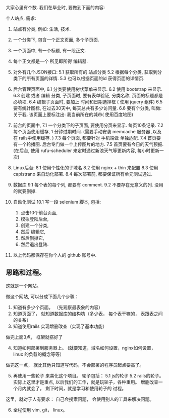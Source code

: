 大家心里有个数.   我们在毕业时, 要做到下面的内容:


个人站点, 需求:

1. 站点有分类, 例如: 生活, 技术.
2. 一个分类下, 包含一个正文页面, 多个子页面.
3. 一个页面中, 有一个标题, 有一段正文.
4. 每个正文都是一个 所见即所得 编辑器.
5. 对外有几个JSON接口:
  5.1 获取所有的 站点分类
  5.2 根据每个分类, 获取到分类下的所有页面的详情.
  5.3 也可以根据页面的id 获得页面的详情页.
6. 后台管理页面中,
  6.1 分类要使用树状菜单来显示.
  6.2 使用    bootstrap 来显示.
  6.3 创建 或者 编辑  分类, 子页面时, 要有表单验证,   分类名称, 页面的标题都是必填项.
  6.4 编辑子页面时, 要加上  时间和日期选择框 ( 使用 jquery 组件)
  6.5 要有统计图标, 在过去30天中, 每天总共有多少访问量.
  6.6 要有个分类, 叫做: 关于我.  该页面上要标注出: 我当前所在的城市( 使用百度地图)


7. 前台的页面中,
  7.1 一个分类下的子页面, 要使用分页来显示. 每页10条记录.
  7.2 每个页面使用缓存, 1 分钟过期时间.  (需要手动安装 memcache 服务器 ,以及在 rails中使用缓存. )
  7.3 每个页面, 都要针对 手机端做 单独适配.
  7.4 首页要有一个轮播图.  后台专门做一个上传图片的地方.
  7.5 首页要有今日的天气预报. (在后台, 使用 rufu-scheduler 来定时通过新浪天气等更新内容, 每小时更新一次)

8. Linux后台:
  8.1  使用个性化的子域名
  8.2  使用 nginx + thin 来配置
  8.3  使用 capistrano 来自动化部署.
  8.4  每次部署前, 都要保证所有单元测试通过.

9. 数据库
  9.1  每个表的每个列, 都要有 comment.
  9.2  不要存在无意义的列. 没用的就要删掉.

10. 自动化测试
  10.1  写一段 selenium 脚本, 包括:
      1.  点击10个前台页面,
      2.  模拟登陆后台,
      3.  创建一个分类,
      4.  然后 编辑它,
      5.  然后删掉它,
      6.  然后退出登陆.

11. 以上代码都保存在你个人的 github 账号中.

## 思路和过程。

这就是一个网站。

做这个网站, 可以分成下面几个步骤：

1. 知道有多少个页面。  （先观察最表象的内容）
2. 知道页面了， 就知道数据库的结构叻（多少表， 每个表干嘛的， 表跟表之间的关系）
3. 知道使用rails 实现增删改查（实现了基本功能）

做完上面3点， 框架就搭好了

4. 知道如何部署到服务器上。 (就要知道，域名如何设置，nginx如何设置， linux 的负载的概念等等）

做完这一点， 就比其他只知道写代码，不会部署的程序员起点要高了。

5. 再使用一些轮子 来美化这个项目。  轮子包括：
  5.1  js的轮子
  5.2  rails的轮子。
实际上这里才是重点, 以后我们的工作，就是玩轮子，各种重用。 增删改查一个月内就会了。 剩下时间，就是学习和使用轮子的
过程。

这里，就对于人有要求： 自己会搜索问题， 会使用别人的工具来解决问题。


6. 全程使用 vim, git， linux。
